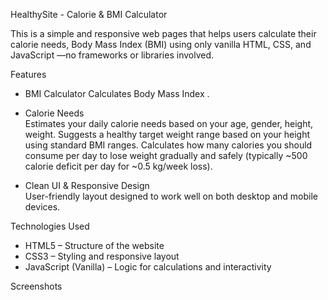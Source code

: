 HealthySite - Calorie & BMI Calculator

This is a simple and responsive web pages that helps users calculate their calorie needs, Body Mass Index (BMI) using only vanilla HTML, CSS, and JavaScript —no frameworks or libraries involved.

Features

  - BMI Calculator
    Calculates Body Mass Index .
  
  - Calorie Needs  
    Estimates your daily calorie needs based on your age, gender, height, weight.
    Suggests a healthy target weight range based on your height using standard BMI ranges.
    Calculates how many calories you should consume per day to lose weight gradually and safely (typically ~500 calorie deficit per day for ~0.5 kg/week loss).
    
  
  - Clean UI & Responsive Design  
    User-friendly layout designed to work well on both desktop and mobile devices.


Technologies Used

  - HTML5 – Structure of the website  
  - CSS3 – Styling and responsive layout  
  - JavaScript (Vanilla) – Logic for calculations and interactivity

Screenshots

